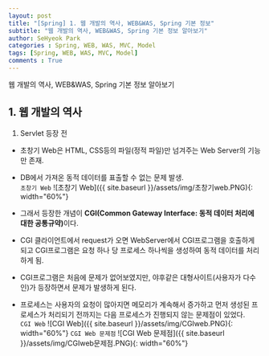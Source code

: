```yaml
---
layout: post
title: "[Spring] 1. 웹 개발의 역사, WEB&WAS, Spring 기본 정보"
subtitle: "웹 개발의 역사, WEB&WAS, Spring 기본 정보 알아보기"
author: SeHyeok Park
categories : Spring, WEB, WAS, MVC, Model
tags: [Spring, WEB, WAS, MVC, Model]
comments : True
---
```

<div id='preview' class='display-none'>
웹 개발의 역사, WEB&WAS, Spring 기본 정보 알아보기
</div>

## 1. 웹 개발의 역사
1. Servlet 등장 전
- 초창기 Web은 HTML, CSS등의 파일(정적 파일)만 넘겨주는 Web Server의 기능만 존재.
- DB에서 가져온 동적 데이터를 표출할 수 없는 문제 발생.<br>
`초창기 Web`
![초창기 Web]({{ site.baseurl }}/assets/img/초창기web.PNG){: width="60%"}

- 그래서 등장한 개념이 <b>CGI(Common Gateway Interface: 동적 데이터 처리에 대한 공통규약)</b>이다.
- CGI 클라이언트에서 request가 오면 WebServer에서 CGI프로그램을 호출하게 되고 CGI프로그램은 요청 하나 당 프로세스 하나씩을 생성하여 동적 데이터를 처리하게 됨.
- CGI프로그램은 처음에 문제가 없어보였지만, 야후같은 대형사이트(사용자가 다수인)가 등장하면서 문제가 발생하게 된다.
- 프로세스는 사용자의 요청이 많아지면 메모리가 계속해서 증가하고 먼저 생성된 프로세스가 처리되기 전까지는 다음 프로세스가 진행되지 않는 문제점이 있었다.<br>
`CGI Web`
![CGI Web]({{ site.baseurl }}/assets/img/CGIweb.PNG){: width="60%"}
`CGI Web 문제점`
![CGI Web 문제점]({{ site.baseurl }}/assets/img/CGIweb문제점.PNG){: width="60%"}